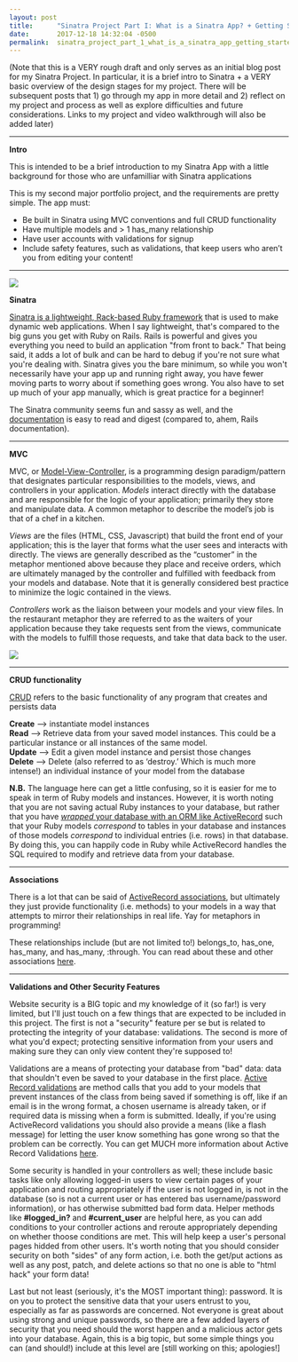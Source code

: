 ```yaml
---
layout: post
title:      "Sinatra Project Part I: What is a Sinatra App? + Getting Started"
date:       2017-12-18 14:32:04 -0500
permalink:  sinatra_project_part_1_what_is_a_sinatra_app_getting_started
---
```


(Note that this is a VERY rough draft and only serves as an initial blog post for my Sinatra Project. In particular, it is a brief intro to Sinatra + a VERY basic overview of the design stages for my project. There will be subsequent posts that 1) go through my app in more detail and 2) reflect on my project and process as well as explore difficulties and future considerations. Links to my project and video walkthrough will also be added later)

*         *          *          *          *          *          *           *          *          *         *          *          *          *          *          *         *          *          *          *         *          
**Intro**

This is intended to be a brief introduction to my Sinatra App with a little background for those who are unfamilliar with Sinatra applications

This is my second major portfolio project, and the requirements are pretty simple. The app must:

* Be built in Sinatra using MVC conventions and full CRUD functionality
* Have multiple models and > 1 has_many relationship
* Have user accounts with validations for signup
* Include safety features, such as validations, that keep users who aren’t you from editing your content!

*         *          *          *          *          *          *           *          *          *         *          *          *          *          *          *         *          *          *          *         * 

![](http://budiirawan.com/wp-content/uploads/2015/06/sinatra-logo.png)

**Sinatra**

[Sinatra is a lightweight, Rack-based Ruby framework](https://learn.co/tracks/full-stack-web-development-v3/sinatra/sinatra-basics/what-is-sinatra) that is used to make dynamic web applications. When I say lightweight, that's compared to the big guns you get with Ruby on Rails. Rails is powerful and gives you everything you need to build an application "from front to back." That being said, it adds a lot of bulk and can be hard to debug if you're not sure what you're dealing with. Sinatra gives you the bare minimum, so while you won't necessarily have your app up and running right away, you have fewer moving parts to worry about if something goes wrong. You also have to set up much of your app manually, which is great practice for a beginner!

 The Sinatra community seems fun and sassy as well, and the [documentation](http://sinatrarb.com/documentation.html) is easy to read and digest (compared to, ahem, Rails documentation). 

*         *          *          *          *          *          *           *          *          *         *          *          *          *          *          *         *          *          *          *         * 

**MVC**

MVC, or [Model-View-Controller](https://learn.co/tracks/full-stack-web-development-v3/sinatra/mvc-and-forms/intro-to-mvc), is a programming design paradigm/pattern that designates particular responsibilities to the models, views, and controllers in your application. *Models* interact directly with the database and are responsible for the logic of your application; primarily they store and manipulate data. A common metaphor to describe the model’s job is that of a chef in a kitchen.

*Views* are the files (HTML, CSS, Javascript) that build the front end of your application; this is the layer that forms what the user sees and interacts with directly. The views are generally described as the “customer” in the metaphor mentioned above because they place and receive orders, which are ultimately managed by the controller and fulfilled with feedback from your models and database. Note that it is generally considered best practice to minimize the logic contained in the views.

*Controllers* work as the liaison between your models and your view files. In the restaurant metaphor they are referred to as the waiters of your application because they take requests sent from the views, communicate with the models to fulfill those requests, and take that data back to the user. 

![](http://www.how-to-draw-funny-cartoons.com/image-files/cartoon-waiter-008.jpg)


*         *          *          *          *          *          *           *          *          *         *          *          *          *          *          *         *          *          *          *         * 

**CRUD functionality**

[CRUD](https://learn.co/tracks/full-stack-web-development-v3/sinatra/activerecord/activerecord-in-sinatra) refers to the basic functionality of any program that creates and persists data

**Create** —> instantiate model instances <br>
**Read** —> Retrieve data from your saved model instances. This could be a particular instance or all instances of the same model. <br>
**Update** —> Edit a given model instance and persist those changes <br>
**Delete** —> Delete (also referred to as ‘destroy.’ Which is much more intense!) an individual instance of your model from the database

**N.B.** The language here can get a little confusing, so it is easier for me to speak in term of Ruby models and instances. However, it is worth noting that you are not saving actual Ruby instances to your database, but rather that you have [*wrapped* your database with an ORM like ActiveRecord](https://learn.co/tracks/full-stack-web-development-v3/orms-and-activerecord/orms/why-an-orm-is-useful) such that your Ruby models *correspond* to tables in your database and instances of those models *correspond* to individual entries (i.e. rows) in that database. By doing this, you can happily code in Ruby while ActiveRecord handles the SQL required to modify and retrieve data from your database. 

*         *          *          *          *          *          *           *          *          *         *          *          *          *          *          *         *          *          *          *         * 

**Associations**

There is a lot that can be said of [ActiveRecord associations](https://learn.co/tracks/full-stack-web-development-v3/orms-and-activerecord/associations/activerecord-associations), but ultimately they just provide functionality (i.e. methods) to your models in a way that attempts to mirror their relationships in real life. Yay for metaphors in programming! 

These relationships include (but are not limited to!) belongs_to, has_one, has_many, and has_many, :through. You can read about these and other associations [here](http://guides.rubyonrails.org/association_basics.html). 

*         *          *          *          *          *          *           *          *          *         *          *          *          *          *          *         *          *          *          *         * 

**Validations and Other Security Features**

Website security is a BIG topic and my knowledge of it (so far!) is very limited, but I'll just touch on a few things that are expected to be included in this project. The first is not a "security" feature per se but is related to protecting the integrity of your database: validations. The second is more of what you'd expect; protecting sensitive information from your users and making sure they can only view content they're supposed to!

Validations are a means of protecting your database from "bad" data: data that shouldn't even be saved to your database in the first place. [Active Record validations](https://learn.co/tracks/full-stack-web-development-v3/rails/validations-and-forms/activerecord-validations) are method calls that you add to your models that prevent instances of the class from being saved if something is off, like if an email is in the wrong format, a chosen username is already taken, or if required data is missing when a form is submitted. Ideally, if you're using ActiveRecord validations you should also provide a means (like a flash message) for letting the user know something has gone wrong so that the problem can be correctly. You can get MUCH more information about Active Record Validations [here](http://guides.rubyonrails.org/active_record_validations.html).

Some security is handled in your controllers as well; these include basic tasks like only allowing logged-in users to view certain pages of your application and routing appropriately if the user is not logged in, is not in the database (so is not a current user or has entered bas username/password information), or has otherwise submitted bad form data. Helper methods like **#logged_in?** and **#current_user** are helpful here, as you can add conditions to your controller actions and reroute appropriately depending on whether thoose conditions are met. This will help keep a user's personal pages hidded from other users. It's worth noting that you should consider security on both "sides" of any form action, i.e. both the get/put actions as well as any post, patch, and delete actions so that no one is able to "html hack" your form data!

Last but not least (seriously, it's the MOST important thing): password. It is on you to protect the sensitive data that your users entrust to you, especially as far as passwords are concerned. Not everyone is great about using strong and unique passwords, so there are a few added layers of security that you need should the worst happen and a malicious actor gets into your database. Again, this is a big topic, but some simple things you can (and should!) include at this level are [still working on this; apologies!]

